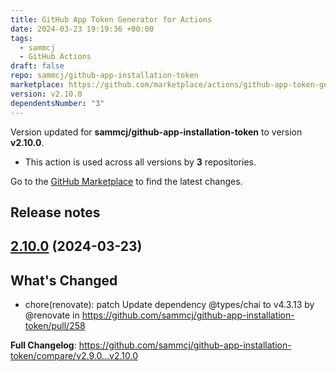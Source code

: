```yaml
---
title: GitHub App Token Generator for Actions
date: 2024-03-23 19:19:36 +00:00
tags:
  - sammcj
  - GitHub Actions
draft: false
repo: sammcj/github-app-installation-token
marketplace: https://github.com/marketplace/actions/github-app-token-generator-for-actions
version: v2.10.0
dependentsNumber: "3"
---
```



Version updated for **sammcj/github-app-installation-token** to version **v2.10.0**.
- This action is used across all versions by **3** repositories.

Go to the [GitHub Marketplace](https://github.com/marketplace/actions/github-app-token-generator-for-actions) to find the latest changes.

## Release notes

## [2.10.0](https://github.com/sammcj/github-app-installation-token/compare/v2.9.0...v2.10.0) (2024-03-23)

## What's Changed
* chore(renovate): patch Update dependency @types/chai to v4.3.13 by @renovate in https://github.com/sammcj/github-app-installation-token/pull/258


**Full Changelog**: https://github.com/sammcj/github-app-installation-token/compare/v2.9.0...v2.10.0
